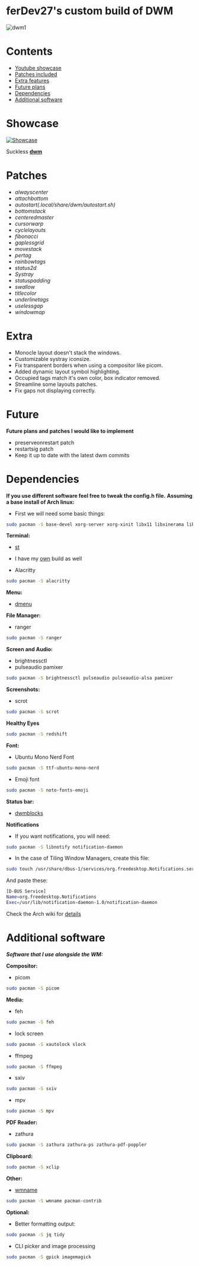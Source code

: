 # ferDev27's custom build of DWM

![dwm1](screenshots/dwm_1.png)

# Contents
- [Youtube showcase](#showcase)
- [Patches included](#patches)
- [Extra features](#extra)
- [Future plans](#future)
- [Dependencies](#dependencies)
- [Additional software](#additional-software)


# Showcase
[![Showcase](screenshots/yt.png)](https://youtu.be/r-ckyZHcYIo)


Suckless **[dwm](https://dwm.suckless.org/)**

# Patches
- *alwayscenter*
- *attachbottom*
- *autostart(.local/share/dwm/autostart.sh)*
- *bottomstack*
- *centeredmaster*
- *cursorwarp*
- *cyclelayouts*
- *fibonacci*
- *gaplessgrid*
- *movestack*
- *pertag*
- *rainbowtags*
- *status2d*
- *Systray*
- *statuspadding*
- *swallow*
- *titlecolor*
- *underlinetags*
- *uselessgap*
- *windowmap*


# Extra
- Monocle layout doesn't stack the windows.
- Customizable systray iconsize.
- Fix transparent borders when using a compositor like picom.
- Added dynamic layout symbol highlighting.
- Occupied tags match it's own color, box indicator removed.
- Streamline some layouts patches.
- Fix gaps not displaying correctly.


# Future
**Future plans and patches I would like to implement**
- preserveonrestart patch
- restartsig patch
- Keep it up to date with the latest dwm commits 


# Dependencies
**If you use different software feel free to tweak the config.h file.**
**Assuming a base install of Arch linux:**
- First we will need some basic things:

```bash
sudo pacman -S base-devel xorg-server xorg-xinit libx11 libxinerama libxft webkit2gtk
```

**Terminal:**
- [st](https://st.suckless.org/)
- I have my [own](https://github.com/ferDev27/st) build as well 

- Alacritty
```bash
sudo pacman -S alacritty
```

**Menu:**
- [dmenu](https://tools.suckless.org/dmenu/) 

**File Manager:**
- ranger

```bash
sudo pacman -S ranger
```
 
**Screen and Audio:**
- brightnessctl
- pulseaudio pamixer

```bash
sudo pacman -S brightnessctl pulseaudio pulseaudio-alsa pamixer
```
 
**Screenshots:**
- scrot

```bash
sudo pacman -S scrot
```

**Healthy Eyes**
```bash
sudo pacman -S redshift 
```

**Font:**
- Ubuntu Mono Nerd Font

```bash
sudo pacman -S ttf-ubuntu-mono-nerd 
```

- Emoji font

```bash
sudo pacman -S noto-fonts-emoji
```

**Status bar:**
- [dwmblocks](https://github.com/torrinfail/dwmblocks)

**Notifications**
- If you want notifications, you will need:

```bash
sudo pacman -S libnotify notification-daemon
```

- In the case of Tiling Window Managers, create this file:
```bash
sudo touch /usr/share/dbus-1/services/org.freedesktop.Notifications.service
```

And paste these:
```bash
[D-BUS Service]
Name=org.freedesktop.Notifications
Exec=/usr/lib/notification-daemon-1.0/notification-daemon
```

Check the Arch wiki for [details](https://wiki.archlinux.org/index.php/Desktop_notifications#Standalone)

# Additional software
***Software that I use alongside the WM:***

**Compositor:**
- picom

```bash
sudo pacman -S picom
```

**Media:**
- feh

```bash
sudo pacman -S feh
```
- lock screen

```bash
sudo pacman -S xautolock slock
```
- ffmpeg

```bash
sudo pacman -S ffmpeg
```
- sxiv

```bash
sudo pacman -S sxiv
```
- mpv

```bash
sudo pacman -S mpv
```

**PDF Reader:**
- zathura

```bash
sudo pacman -S zathura zathura-ps zathura-pdf-poppler 
```

**Clipboard:**
```bash
sudo pacman -S xclip 
```

**Other:**
- [wmname](https://tools.suckless.org/x/wmname/)

```bash
sudo pacman -S wmname pacman-contrib
```

**Optional:**
- Better formatting output:<br>

```bash
sudo pacman -S jq tidy
```

- CLI picker and image processing
 
```bash
sudo pacman -S gpick imagemagick
```
